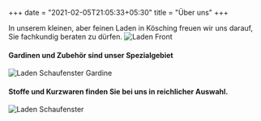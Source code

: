+++
date = "2021-02-05T21:05:33+05:30"
title = "Über uns"
+++

In unserem kleinen, aber feinen Laden in Kösching freuen wir uns darauf, Sie fachkundig beraten zu dürfen.
![Laden Front][0]


#### Gardinen und Zubehör sind unser Spezialgebiet  

![Laden Schaufenster Gardine][1]



#### Stoffe und Kurzwaren finden Sie bei uns in reichlicher Auswahl.

![Laden Schaufenster ][2]


[0]: /img/portfolio/laden/IMG_0362.JPG
[1]: /img/portfolio/laden/schaufenster_gardinen.jpg
[2]: /img/portfolio/laden/IMG_0367.JPG
[3]: /img/portfolio/laden/IMG_0377.JPG

